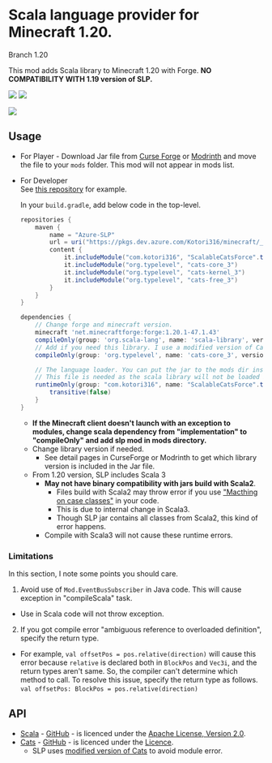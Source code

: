 # Scala language provider for Minecraft 1.20.

Branch 1.20

This mod adds Scala library to Minecraft 1.20 with Forge.
**NO COMPATIBILITY WITH 1.19 version of SLP.**

[![](http://cf.way2muchnoise.eu/versions/scalable-cats-force.svg)][curse_forge]
[![](http://cf.way2muchnoise.eu/full_scalable-cats-force_downloads.svg)][curse_forge]

[![](https://img.shields.io/modrinth/dt/scalable-cats-force?logo=modrinth&style=flat-square)][Modrinth]

## Usage

* For Player - Download Jar file from [Curse Forge][curse_forge] or [Modrinth] and move the file to your `mods` folder. This mod will
  not appear in mods list.

* For Developer  
  See [this repository](https://github.com/Kotori316/SLP-example) for example.

  In your `build.gradle`, add below code in the top-level.

  ```groovy
  repositories {
      maven {
          name = "Azure-SLP"
          url = uri("https://pkgs.dev.azure.com/Kotori316/minecraft/_packaging/mods/maven/v1")
          content {
              it.includeModule("com.kotori316", "ScalableCatsForce".toLowerCase())
              it.includeModule("org.typelevel", "cats-core_3")
              it.includeModule("org.typelevel", "cats-kernel_3")
              it.includeModule("org.typelevel", "cats-free_3")
          }
      }
  }

  dependencies {
      // Change forge and minecraft version.
      minecraft 'net.minecraftforge:forge:1.20.1-47.1.43'
      compileOnly(group: 'org.scala-lang', name: 'scala-library', version: '3.3.0')
      // Add if you need this library. I use a modified version of Cats to avoid some module errors.
      compileOnly(group: 'org.typelevel', name: 'cats-core_3', version: '2.9.2-kotori')

      // The language loader. You can put the jar to the mods dir instead of declaring in `build.gradle`.
      // This file is needed as the scala library will not be loaded in dev environment due to change of classpath by Forge.
      runtimeOnly(group: "com.kotori316", name: "ScalableCatsForce".toLowerCase(), version: "3.3.0-build-2", classifier: "with-library") {
          transitive(false)
      }
  }
  ```

  * **If the Minecraft client doesn't launch with an exception to modules, change scala dependency from "implementation"
    to "compileOnly" and add slp mod in mods directory.**
  * Change library version if needed.
    * See detail pages in CurseForge or Modrinth to get which library version is included in the Jar file.
  * From 1.20 version, SLP includes Scala 3
    * **May not have binary compatibility with jars build with Scala2**.
      * Files build with Scala2 may throw error if you use ["Macthing on case classes"](https://docs.scala-lang.org/tour/pattern-matching.html#matching-on-case-classes) in your code.
      * This is due to internal change in Scala3.
      * Though SLP jar contains all classes from Scala2, this kind of error happens.
    * Compile with Scala3 will not cause these runtime errors.

### Limitations

In this section, I note some points you should care.

1. Avoid use of `Mod.EventBusSubscriber` in Java code. This will cause exception in "compileScala" task.

* Use in Scala code will not throw exception.

2. If you got compile error "ambiguous reference to overloaded definition", specify the return type.

* For example, `val offsetPos = pos.relative(direction)` will cause this error because `relative` is declared both
  in `BlockPos` and `Vec3i`, and the return types aren't same. So, the compiler can't determine which method to call.
  To resolve this issue, specify the return type as follows. `val offsetPos: BlockPos = pos.relative(direction)`

## API

* [Scala](https://www.scala-lang.org/) - [GitHub](https://github.com/scala/scala) - is licenced under
  the [Apache License, Version 2.0](https://www.scala-lang.org/license/).
* [Cats](https://typelevel.org/cats/) - [GitHub](https://github.com/typelevel/cats) - is licenced under
  the [Licence](https://github.com/typelevel/cats/blob/master/COPYING).
  * SLP uses [modified version of Cats](https://github.com/Kotori316/cats) to avoid module error.

[curse_forge]: https://www.curseforge.com/minecraft/mc-mods/scalable-cats-force
[Modrinth]: https://modrinth.com/mod/scalable-cats-force
